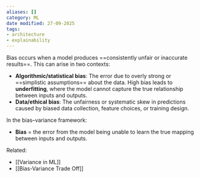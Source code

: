 ```yaml
---
aliases: []
category: ML
date modified: 27-09-2025
tags:
- architecture
- explainability
---
```

Bias occurs when a model produces ==consistently unfair or inaccurate results==. This can arise in two contexts:

- **Algorithmic/statistical bias**: The error due to overly strong or ==simplistic assumptions== about the data. High bias leads to **underfitting**, where the model cannot capture the true relationship between inputs and outputs.
- **Data/ethical bias**: The unfairness or systematic skew in predictions caused by biased data collection, feature choices, or training design.

In the bias–variance framework:
- **Bias** = the error from the model being unable to learn the true mapping between inputs and outputs.
  
Related:
- [[Variance in ML]]
- [[Bias-Variance Trade Off]]